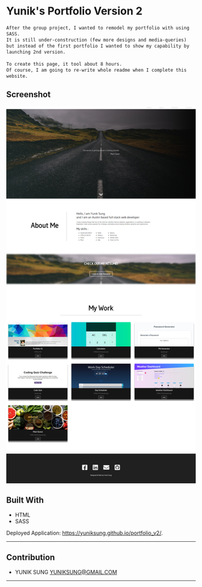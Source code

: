 # Yunik's Portfolio Version 2

    After the group project, I wanted to remodel my portfolio with using SASS. 
    It is still under-construction (few more designs and media-queries) but instead of the first portfolio I wanted to show my capability by launching 2nd version. 

    To create this page, it tool about 8 hours. 
    Of course, I am going to re-write whole readme when I complete this website.

## Screenshot
![](/assets/images/version2.jpg)

## Built With
* HTML
* SASS

Deployed Application: https://yuniksung.github.io/portfolio_v2/.

---
## Contribution
- YUNIK SUNG <YUNIKSUNG@GMAIL.COM>
---

